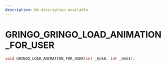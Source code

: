 ```yaml
---
description: No description available 
---
```


# GRINGO\_GRINGO_LOAD_ANIMATION_FOR_USER

```cpp
void GRINGO_LOAD_ANIMATION_FOR_USER(int _Unk0, int _Unk1);
```